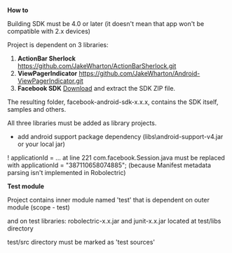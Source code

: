 **How to**

Building SDK must be 4.0 or later (it doesn't mean that app won't be compatible with 2.x devices)

Project is dependent on 3 libraries:
 1. **ActionBar Sherlock** 
https://github.com/JakeWharton/ActionBarSherlock.git
 2. **ViewPagerIndicator**
https://github.com/JakeWharton/Android-ViewPagerIndicator.git
 3. **Facebook SDK** [Download][1] and extract the SDK ZIP file. 

The resulting folder, facebook-android-sdk-x.x.x, contains the SDK itself, samples and others.

All three libraries must be added as library projects.

+ add android support package dependency (libs\android-support-v4.jar or your local jar)

! applicationId = ... at line 221 com.facebook.Session.java must be replaced with 
  applicationId = "387110658074885"; (because Manifest metadata parsing isn't implemented in Robolectric)

**Test module**

Project contains inner module named 'test' that is dependent on outer module (scope - test) 

and on test libraries:
robolectric-x.x.jar and junit-x.x.jar located at test/libs directory

test/src directory must be marked as 'test sources'

[1]: https://developers.facebook.com/resources/facebook-android-sdk-3.0.1.zip

